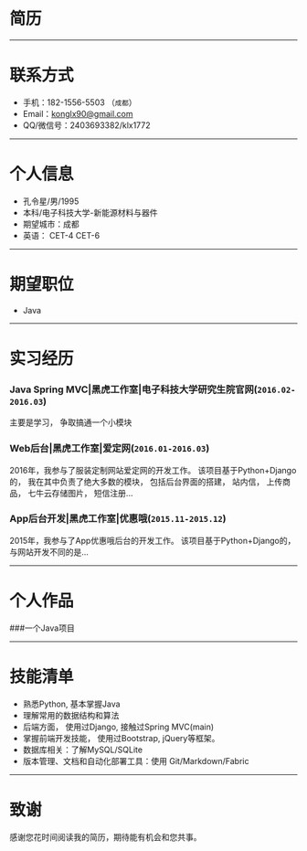 # 简历
---


# 联系方式

- 手机：182-1556-5503 （```成都```）
- Email：konglx90@gmail.com
- QQ/微信号：2403693382/klx1772

---

# 个人信息

 - 孔令星/男/1995 
 - 本科/电子科技大学-新能源材料与器件 
 - 期望城市：成都
 - 英语： CET-4 CET-6

---

# 期望职位 

 - Java

---

# 实习经历

### Java Spring MVC|黑虎工作室|电子科技大学研究生院官网(```2016.02-2016.03```)

主要是学习， 争取搞通一个小模块

### Web后台|黑虎工作室|爱定网(```2016.01-2016.03```)

2016年，我参与了服装定制网站爱定网的开发工作。 该项目基于Python+Django的， 我在其中负责了绝大多数的模块， 包括后台界面的搭建， 站内信， 上传商品， 七牛云存储图片， 短信注册...


### App后台开发|黑虎工作室|优惠哦(```2015.11-2015.12```)

2015年，我参与了App优惠哦后台的开发工作。 该项目基于Python+Django的， 与网站开发不同的是...



---

# 个人作品

###一个Java项目

---

# 技能清单

- 熟悉Python, 基本掌握Java
- 理解常用的数据结构和算法
- 后端方面， 使用过Django, 接触过Spring MVC(main)
- 掌握前端开发技能， 使用过Bootstrap, jQuery等框架。
- 数据库相关：了解MySQL/SQLite
- 版本管理、文档和自动化部署工具：使用 Git/Markdown/Fabric

---

# 致谢
感谢您花时间阅读我的简历，期待能有机会和您共事。


